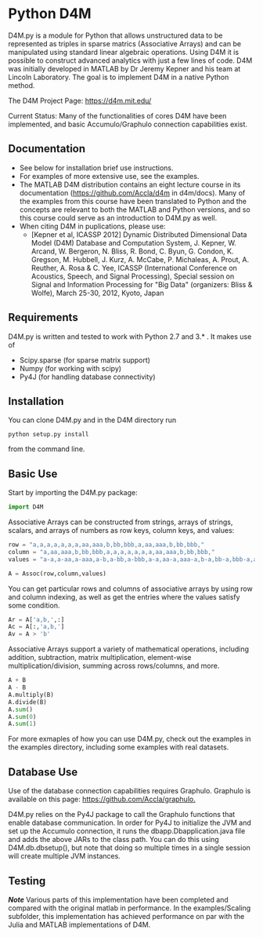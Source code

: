 # Python D4M

D4M.py is a module for Python that allows unstructured data to be represented as triples in sparse matrics (Associative Arrays) and can be manipulated using standard linear algebraic operations.
Using D4M it is possible to construct advanced analytics with just a few lines of code.
D4M was initially developed in MATLAB by Dr Jeremy Kepner and his team at Lincoln Laboratory. 
The goal is to implement D4M in a native Python method.

The D4M Project Page: <https://d4m.mit.edu/>

Current Status: Many of the functionalities of cores D4M have been implemented, and basic Accumulo/Graphulo connection capabilities exist.

## Documentation

- See below for installation brief use instructions.
- For examples of more extensive use, see the examples.
- The MATLAB D4M distribution contains an eight lecture course in its documentation (<https://github.com/Accla/d4m> in d4m/docs). Many of the examples from this course have been translated to Python and the concepts are relevant to both the MATLAB and Python versions, and so this course could serve as an introduction to D4M.py as well.
- When citing D4M in puplications, please use:
  - [Kepner et al, ICASSP 2012] Dynamic Distributed Dimensional Data Model (D4M) Database and Computation System, J. Kepner, W. Arcand, W. Bergeron, N. Bliss, R. Bond, C. Byun, G. Condon, K. Gregson, M. Hubbell, J. Kurz, A. McCabe, P. Michaleas, A. Prout, A. Reuther, A. Rosa & C. Yee, ICASSP (International Conference on Acoustics, Speech, and Signal Processing), Special session on Signal and Information Processing for "Big Data" (organizers: Bliss & Wolfe), March 25-30, 2012, Kyoto, Japan
  
## Requirements

D4M.py is written and tested to work with Python 2.7 and 3.* . It makes use of
- Scipy.sparse (for sparse matrix support)
- Numpy (for working with scipy)
- Py4J (for handling database connectivity)

## Installation

You can clone D4M.py and in the D4M directory run 
```
python setup.py install
```
from the command line.

## Basic Use

Start by importing the D4M.py package:
```python
import D4M
```

Associative Arrays can be constructed from strings, arrays of strings, scalars, and arrays of numbers as row keys, column keys, and values:
```python
row = "a,a,a,a,a,a,a,aa,aaa,b,bb,bbb,a,aa,aaa,b,bb,bbb,"
column = "a,aa,aaa,b,bb,bbb,a,a,a,a,a,a,a,aa,aaa,b,bb,bbb,"
values = "a-a,a-aa,a-aaa,a-b,a-bb,a-bbb,a-a,aa-a,aaa-a,b-a,bb-a,bbb-a,a-a,aa-aa,aaa-aaa,b-b,bb-bb,bbb-bbb,"

A = Assoc(row,column,values)
```

You can get particular rows and columns of associative arrays by using row and column indexing, as well as get the entries where the values satisfy some condition.
```python
Ar = A['a,b,',:]
Ac = A[:,'a,b,']
Av = A > 'b'
```

Associative Arrays support a variety of mathematical operations, including addition, subtraction, matrix multiplication, element-wise multiplication/division, summing across rows/columns, and more.
```python
A + B
A - B
A.multiply(B)
A.divide(B)
A.sum()
A.sum(0)
A.sum(1)
```

For more exmaples of how you can use D4M.py, check out the examples in the examples directory, including some examples with real datasets.

## Database Use

Use of the database connection capabilities requires Graphulo. Graphulo is available on this page: <https://github.com/Accla/graphulo.>

D4M.py relies on the Py4J package to call the Graphulo functions that enable database communication. In order for Py4J to initialize the JVM and set up the Accumulo connection, it runs the dbapp.Dbapplication.java file and adds the above JARs to the class path. You can do this using D4M.db.dbsetup(), but note that doing so multiple times in a single session will create multiple JVM instances.

## Testing

***Note***
Various parts of this implementation have been completed and compared with the original matlab in performance. In the examples/Scaling subfolder, this implementation has achieved performance on par with the Julia and MATLAB implementations of D4M.